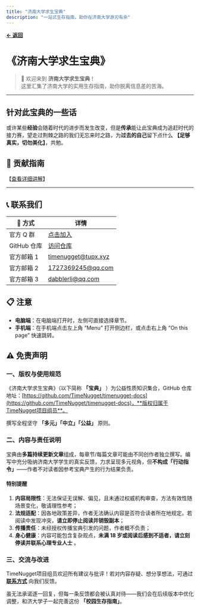 ```yaml
---
title: "济南大学求生宝典"
description: "一站式生存指南，助你在济南大学游刃有余"
---
```


**[← 返回](/)**  

# 《济南大学求生宝典》

> 🎉 欢迎来到 **济南大学求生宝典**！  
> 这里汇集了济南大学的实用生存指南，助你脱离信息差的苦海。

***

## 针对此宝典的一些话

或许某些**经验**会随着时代的进步而发生改变，但是**传承**能让此宝典成为追赶时代的接力赛，望走过荆棘之路的我们无忘来时之路，为**过去的自己**留下点什么 **【足够真实，切勿美化】**，共勉。

## 🤝 贡献指南  

【[查看详细讲解](/CONTRIBUTING)】

***

## 📞 联系我们

| 📱 方式       | 详情                                                         |
|--------------|--------------------------------------------------------------|
| 官方 Q 群     | [点击加入](https://qm.qq.com/q/N80scRlJmi)                   |
| GitHub 仓库  | [访问仓库](https://github.com/TimeNugget/timenugget-docs)    |
| 官方邮箱 1   | <timenugget@tupx.xyz>                                        |
| 官方邮箱 2   | <1727369245@qq.com>                                          |
| 官方邮箱 3   | <dabblerli@qq.com>                                           |

## 📋 注意

- **电脑端**：在电脑端打开时，左侧可直接选择章节。  
- **手机端**：在手机端点击左上角 “Menu” 打开侧边栏，或点击右上角 “On this page” 快速跳转。

## **⚠ 免责声明**

### 一、版权与使用规范  

《济南大学求生宝典》（以下简称 **「宝典」** ）为公益性质知识集合，GitHub 仓库地址：[https://github.com/TimeNugget/timenugget-docs](https://github.com/TimeNugget/timenugget-docs)，**版权归属于TimeNugget项目组员**。  

撰写全程坚守 **「多元」「中立」「公益」** 原则。  

### 二、内容与责任说明  

宝典由**多篇持续更新文章**组成，每章节/每篇文章可能由不同创作者独立撰写。编写中充分吸纳济南大学学生的真实反馈，力求呈现多元视角，但**不构成「行动指令」**——作者不对读者因参考宝典产生的行为结果负责。  

#### 特别提醒  

1. **内容局限性**：无法保证无误解、偏见，且未通过权威机构审查，方法有效性随场景变化，敬请理性参考；  
2. **法规适配**：因各地政策差异，作者无法确认内容是否符合读者所在地规定。若阅读中发现冲突，**请立即停止阅读并销毁副本**；  
3. **传播责任**：未经授权传播宝典引发的问题，作者概不负责；  
4. **身心健康**：内容可能包含复杂观点，**未满 18 岁或阅读后感到不适者，请立刻停读并联系心理专业人士** 。  

### 三、交流与改进  

TimeNugget项目组员欢迎所有建议与批评！若对内容存疑、想分享想法，可通过 **[联系方式](#📞-联系我们)** 向我们反馈。

虽无法承诺逐一回复，但每一条反馈都会被认真对待——我们会在后续版本中优化调整，和济大学子一起完善这份 **「校园生存指南」**。
